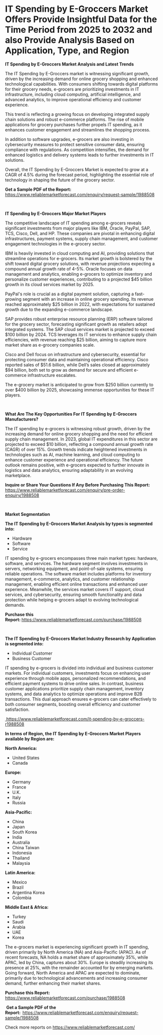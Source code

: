 <p><h1>IT Spending by E-Groccers Market Offers Provide Insightful Data for the Time Period from 2025 to 2032 and also Provide Analysis Based on Application, Type, and Region</h1></p><p><strong>IT Spending by E-Groccers Market Analysis and Latest Trends</strong></p>
<p><p>The IT Spending by E-Groccers market is witnessing significant growth, driven by the increasing demand for online grocery shopping and enhanced technological capabilities. With consumers shifting towards digital platforms for their grocery needs, e-grocers are prioritizing investments in IT infrastructure, including cloud computing, artificial intelligence, and advanced analytics, to improve operational efficiency and customer experience. </p><p>This trend is reflecting a growing focus on developing integrated supply chain solutions and robust e-commerce platforms. The rise of mobile applications for grocery purchases further propels IT spending, as it enhances customer engagement and streamlines the shopping process. </p><p>In addition to software upgrades, e-grocers are also investing in cybersecurity measures to protect sensitive consumer data, ensuring compliance with regulations. As competition intensifies, the demand for enhanced logistics and delivery systems leads to further investments in IT solutions. </p><p>Overall, the IT Spending by E-Groccers Market is expected to grow at a CAGR of 4.5% during the forecast period, highlighting the essential role of technology in shaping the future of the grocery sector.</p></p>
<p><strong>Get a Sample PDF of the Report:&nbsp;</strong> <a href="https://www.reliablemarketforecast.com/enquiry/request-sample/1988508?utm_campaign=3194&utm_medium=2&utm_source=Github&utm_content=ia&utm_term=28032025&utm_id=it-spending-by-e-groccers">https://www.reliablemarketforecast.com/enquiry/request-sample/1988508</a></p>
<p>&nbsp;</p>
<p><strong>IT Spending by E-Groccers Major Market Players</strong></p>
<p><p>The competitive landscape of IT spending among e-grocers reveals significant investments from major players like IBM, Oracle, PayPal, SAP, TCS, Cisco, Dell, and HP. These companies are pivotal in enhancing digital infrastructures, payment systems, supply chain management, and customer engagement technologies in the e-grocery sector.</p><p>IBM is heavily invested in cloud computing and AI, providing solutions that streamline operations for e-grocers. Its market growth is bolstered by the shift toward digital grocery solutions, with revenue projections expecting a compound annual growth rate of 4-5%. Oracle focuses on data management and analytics, enabling e-grocers to optimize inventory and personalize customer experiences, contributing to a projected $45 billion growth in its cloud services market by 2025.</p><p>PayPal's role is crucial as a digital payment solution, capturing a fast-growing segment with an increase in online grocery spending. Its revenue reached approximately $25 billion in 2022, with expectations for sustained growth due to the expanding e-commerce landscape.</p><p>SAP provides robust enterprise resource planning (ERP) software tailored for the grocery sector, forecasting significant growth as retailers adopt integrated systems. The SAP cloud services market is projected to exceed $100 billion by 2024. TCS leverages its IT services to enhance supply chain efficiencies, with revenue reaching $25 billion, aiming to capture more market share as e-grocery companies scale.</p><p>Cisco and Dell focus on infrastructure and cybersecurity, essential for protecting consumer data and maintaining operational efficiency. Cisco reported sales of $51.6 billion, while Dell’s sales closed at approximately $94 billion, both set to grow as demand for secure and efficient e-commerce infrastructure escalates.</p><p>The e-grocery market is anticipated to grow from $250 billion currently to over $400 billion by 2025, showcasing immense opportunities for these IT players.</p></p>
<p>&nbsp;</p>
<p><strong>What Are The Key Opportunities For IT Spending by E-Groccers Manufacturers?</strong></p>
<p><p>The IT spending by e-grocers is witnessing robust growth, driven by the increasing demand for online grocery shopping and the need for efficient supply chain management. In 2023, global IT expenditures in this sector are projected to exceed $10 billion, reflecting a compound annual growth rate (CAGR) of over 15%. Growth trends indicate heightened investments in technologies such as AI, machine learning, and cloud computing to enhance customer experience and operational efficiency. The future outlook remains positive, with e-grocers expected to further innovate in logistics and data analytics, ensuring adaptability in an evolving marketplace.</p></p>
<p><strong>Inquire or Share Your Questions If Any Before Purchasing This Report:</strong> <a href="https://www.reliablemarketforecast.com/enquiry/pre-order-enquiry/1988508?utm_campaign=3194&utm_medium=2&utm_source=Github&utm_content=ia&utm_term=28032025&utm_id=it-spending-by-e-groccers">https://www.reliablemarketforecast.com/enquiry/pre-order-enquiry/1988508</a></p>
<p>&nbsp;</p>
<p><strong>Market Segmentation</strong></p>
<p><strong>The IT Spending by E-Groccers Market Analysis by types is segmented into:</strong></p>
<p><ul><li>Hardware</li><li>Software</li><li>Service</li></ul></p>
<p><p>IT spending by e-grocers encompasses three main market types: hardware, software, and services. The hardware segment involves investments in servers, networking equipment, and point-of-sale systems, ensuring reliable operations. The software market includes platforms for inventory management, e-commerce, analytics, and customer relationship management, enabling efficient online transactions and enhanced user experience. Meanwhile, the services market covers IT support, cloud services, and cybersecurity, ensuring smooth functionality and data protection while helping e-grocers adapt to evolving technological demands.</p></p>
<p><strong>Purchase this Report:&nbsp;</strong><a href="https://www.reliablemarketforecast.com/purchase/1988508?utm_campaign=3194&utm_medium=2&utm_source=Github&utm_content=ia&utm_term=28032025&utm_id=it-spending-by-e-groccers">https://www.reliablemarketforecast.com/purchase/1988508</a></p>
<p>&nbsp;</p>
<p><strong>The IT Spending by E-Groccers Market Industry Research by Application is segmented into:</strong></p>
<p><ul><li>Individual Customer</li><li>Business Customer</li></ul></p>
<p><p>IT spending by e-grocers is divided into individual and business customer markets. For individual customers, investments focus on enhancing user experience through mobile apps, personalized recommendations, and efficient payment systems to drive online sales. In contrast, business customer applications prioritize supply chain management, inventory systems, and data analytics to optimize operations and improve B2B transactions. This dual approach ensures e-grocers can cater effectively to both consumer segments, boosting overall efficiency and customer satisfaction.</p></p>
<p><a href="https://www.reliablemarketforecast.com/it-spending-by-e-groccers-r1988508?utm_campaign=3194&utm_medium=2&utm_source=Github&utm_content=ia&utm_term=28032025&utm_id=it-spending-by-e-groccers">&nbsp;https://www.reliablemarketforecast.com/it-spending-by-e-groccers-r1988508</a></p>
<p><strong>In terms of Region, the IT Spending by E-Groccers Market Players available by Region are:</strong></p>
<p>
    <p> <strong> North America: </strong>
        <ul>
            <li>United States</li>
            <li>Canada</li>
        </ul>
        </p> 
    <p> <strong> Europe: </strong>
        <ul>
            <li>Germany</li>
            <li>France</li>
            <li>U.K.</li>
            <li>Italy</li>
            <li>Russia</li>
        </ul>
        </p> 
    <p> <strong> Asia-Pacific: </strong>
        <ul>
            <li>China</li>
            <li>Japan</li>
            <li>South Korea</li>
            <li>India</li>
            <li>Australia</li>
            <li>China Taiwan</li>
            <li>Indonesia</li>
            <li>Thailand</li>
            <li>Malaysia</li>
        </ul>
        </p> 
    <p> <strong> Latin America: </strong>
        <ul>
            <li>Mexico</li>
            <li>Brazil</li>
            <li>Argentina Korea</li>
            <li>Colombia</li>
        </ul>
        </p> 
    <p> <strong> Middle East & Africa: </strong>
        <ul>
            <li>Turkey</li>
            <li>Saudi</li>
            <li>Arabia</li>
            <li>UAE</li>
            <li>Korea</li>
        </ul>
    </p>
    </p>
<p><p>The e-grocers market is experiencing significant growth in IT spending, driven primarily by North America (NA) and Asia-Pacific (APAC). As of recent forecasts, NA holds a market share of approximately 35%, while APAC, led by China, captures about 30%. Europe is steadily increasing its presence at 25%, with the remainder accounted for by emerging markets. Going forward, North America and APAC are expected to dominate, primarily due to technological advancements and increasing consumer demand, further enhancing their market shares.</p></p>
<p><strong>Purchase this Report: </strong><a href="https://www.reliablemarketforecast.com/purchase/1988508?utm_campaign=3194&utm_medium=2&utm_source=Github&utm_content=ia&utm_term=28032025&utm_id=it-spending-by-e-groccers">https://www.reliablemarketforecast.com/purchase/1988508</a></p>
<p>&nbsp;<strong>Get a Sample PDF of the Report:&nbsp;&nbsp;</strong><a href="https://www.reliablemarketforecast.com/enquiry/request-sample/1988508?utm_campaign=3194&utm_medium=2&utm_source=Github&utm_content=ia&utm_term=28032025&utm_id=it-spending-by-e-groccers">https://www.reliablemarketforecast.com/enquiry/request-sample/1988508</a></p>
<p><strong></strong></p>
<p>Check more reports on <a href="https://www.reliablemarketforecast.com/?utm_campaign=3194&utm_medium=2&utm_source=Github&utm_content=ia&utm_term=28032025&utm_id=it-spending-by-e-groccers">https://www.reliablemarketforecast.com/</a></p>